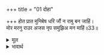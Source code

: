 +++
title = "01 दोहा"

+++
होत प्रात मुनिबेष धरि जौं न रामु बन जाहिं।  
मोर मरनु राउर अजस नृप समुझिअ मन माहिं॥33॥  

<details><summary>मूल</summary>

होत प्रात मुनिबेष धरि जौं न रामु बन जाहिं।  
मोर मरनु राउर अजस नृप समुझिअ मन माहिं॥33॥  
</details>

<details><summary>भावार्थ</summary>

(सबेरा होते ही मुनि का वेष धारण कर यदि राम वन को नहीं जाते, तो हे राजन्‌! मन में (निश्चय) समझ लीजिए कि मेरा मरना होगा और आपका अपयश!॥33॥  
</details>



